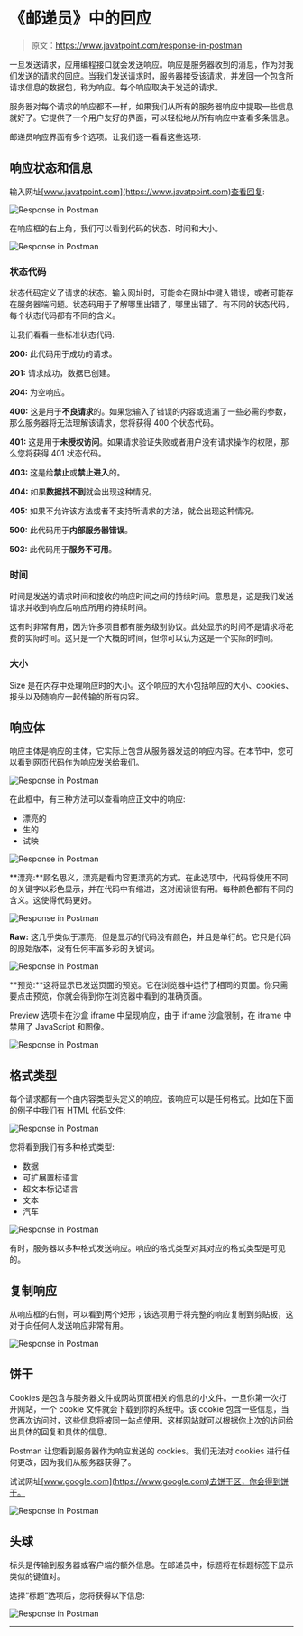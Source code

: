 # 《邮递员》中的回应

> 原文：<https://www.javatpoint.com/response-in-postman>

一旦发送请求，应用编程接口就会发送响应。响应是服务器收到的消息，作为对我们发送的请求的回应。当我们发送请求时，服务器接受该请求，并发回一个包含所请求信息的数据包，称为响应。每个响应取决于发送的请求。

服务器对每个请求的响应都不一样，如果我们从所有的服务器响应中提取一些信息就好了。它提供了一个用户友好的界面，可以轻松地从所有响应中查看多条信息。

邮递员响应界面有多个选项。让我们逐一看看这些选项:

## 响应状态和信息

输入网址[www.javatpoint.com](https://www.javatpoint.com)查看回复:

![Response in Postman](img/cb6f53a7fd13c1121c4492964f4b5999.png)

在响应框的右上角，我们可以看到代码的状态、时间和大小。

![Response in Postman](img/9fde7100f270e7cee2ffda0a26189ae5.png)

### 状态代码

状态代码定义了请求的状态。输入网址时，可能会在网址中键入错误，或者可能存在服务器端问题。状态码用于了解哪里出错了，哪里出错了。有不同的状态代码，每个状态代码都有不同的含义。

让我们看看一些标准状态代码:

**200:** 此代码用于成功的请求。

**201:** 请求成功，数据已创建。

**204:** 为空响应。

**400:** 这是用于**不良请求**的。如果您输入了错误的内容或遗漏了一些必需的参数，那么服务器将无法理解该请求，您将获得 400 个状态代码。

**401:** 这是用于**未授权访问**。如果请求验证失败或者用户没有请求操作的权限，那么您将获得 401 状态代码。

**403:** 这是给**禁止**或**禁止进入**的。

**404:** 如果**数据找不到**就会出现这种情况。

**405:** 如果不允许该方法或者不支持所请求的方法，就会出现这种情况。

**500:** 此代码用于**内部服务器错误**。

**503:** 此代码用于**服务不可用**。

### 时间

时间是发送的请求时间和接收的响应时间之间的持续时间。意思是，这是我们发送请求并收到响应后响应所用的持续时间。

这有时非常有用，因为许多项目都有服务级别协议。此处显示的时间不是请求将花费的实际时间。这只是一个大概的时间，但你可以认为这是一个实际的时间。

### 大小

Size 是在内存中处理响应时的大小。这个响应的大小包括响应的大小、cookies、报头以及随响应一起传输的所有内容。

## 响应体

响应主体是响应的主体，它实际上包含从服务器发送的响应内容。在本节中，您可以看到网页代码作为响应发送给我们。

![Response in Postman](img/5d45ba9596c7d58654a0f0c6929b9233.png)

在此框中，有三种方法可以查看响应正文中的响应:

*   漂亮的
*   生的
*   试映

![Response in Postman](img/473164fad33f8014c935c0d28a360642.png)

**漂亮:**顾名思义，漂亮是看内容更漂亮的方式。在此选项中，代码将使用不同的关键字以彩色显示，并在代码中有缩进，这对阅读很有用。每种颜色都有不同的含义。这使得代码更好。

![Response in Postman](img/c84af212e4056fabc9a070c6392238fc.png)

**Raw:** 这几乎类似于漂亮，但是显示的代码没有颜色，并且是单行的。它只是代码的原始版本，没有任何丰富多彩的关键词。

![Response in Postman](img/37f6020306e0fbb9c8d759cff05d917c.png)

**预览:**这将显示已发送页面的预览。它在浏览器中运行了相同的页面。你只需要点击预览，你就会得到你在浏览器中看到的准确页面。

Preview 选项卡在沙盒 iframe 中呈现响应，由于 iframe 沙盒限制，在 iframe 中禁用了 JavaScript 和图像。

![Response in Postman](img/27002938c4bae84c500f53a1a83d854e.png)

## 格式类型

每个请求都有一个由内容类型头定义的响应。该响应可以是任何格式。比如在下面的例子中我们有 HTML 代码文件:

![Response in Postman](img/77cc4d8552ead21a0ab2c19f80ee735e.png)

您将看到我们有多种格式类型:

*   数据
*   可扩展置标语言
*   超文本标记语言
*   文本
*   汽车

![Response in Postman](img/429c981d281c30383c26d566ea2009ce.png)

有时，服务器以多种格式发送响应。响应的格式类型对其对应的格式类型是可见的。

## 复制响应

从响应框的右侧，可以看到两个矩形；该选项用于将完整的响应复制到剪贴板，这对于向任何人发送响应非常有用。

![Response in Postman](img/ba7a850994685b6c85c7318716451313.png)

## 饼干

Cookies 是包含与服务器文件或网站页面相关的信息的小文件。一旦你第一次打开网站，一个 cookie 文件就会下载到你的系统中。该 cookie 包含一些信息，当您再次访问时，这些信息将被同一站点使用。这样网站就可以根据你上次的访问给出具体的回复和具体的信息。

Postman 让您看到服务器作为响应发送的 cookies。我们无法对 cookies 进行任何更改，因为我们从服务器获得了。

试试网址[www.google.com](https://www.google.com)去饼干区，你会得到饼干。

![Response in Postman](img/0fff36c353c290a9340d96c2f916b146.png)

## 头球

标头是传输到服务器或客户端的额外信息。在邮递员中，标题将在标题标签下显示类似的键值对。

选择“标题”选项后，您将获得以下信息:

![Response in Postman](img/eacc2db466aedde3745ae6837fb89e8c.png)

* * *